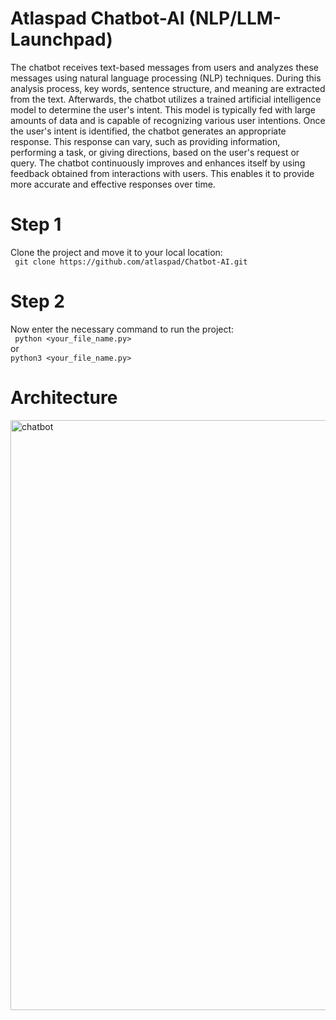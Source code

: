 # Atlaspad Chatbot-AI (NLP/LLM-Launchpad)
The chatbot receives text-based messages from users and analyzes these messages using natural language processing (NLP) techniques. During this analysis process, key words, sentence structure, and meaning are extracted from the text. Afterwards, the chatbot utilizes a trained artificial intelligence model to determine the user's intent. This model is typically fed with large amounts of data and is capable of recognizing various user intentions. Once the user's intent is identified, the chatbot generates an appropriate response. This response can vary, such as providing information, performing a task, or giving directions, based on the user's request or query. The chatbot continuously improves and enhances itself by using feedback obtained from interactions with users. This enables it to provide more accurate and effective responses over time.

# Step 1
Clone the project and move it to your local location:<br>
``` git clone https://github.com/atlaspad/Chatbot-AI.git``` 

# Step 2
Now enter the necessary command to run the project: <br>
``` python <your_file_name.py>``` <br>
or <br>
``` python3 <your_file_name.py> ``` 

# Architecture
<img width="944" alt="chatbot" src="https://github.com/atlaspad/Chatbot-AI/assets/95518574/e25ded0a-fa73-4bdc-86df-5fd6bbdc3758">

